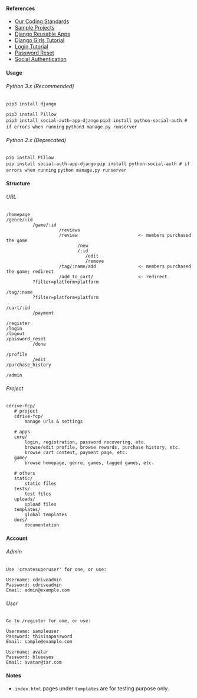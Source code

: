 #### References

- [Our Coding Standards](https://github.com/pyliaorachel/cdrive-fcp/blob/master/dev_docs/CODING_STANDARDS.md)
- [Sample Projects](https://github.com/django/djangoproject.com)
- [Django Reusable Apps](http://django-reusable-app-docs.readthedocs.io/en/latest/)
- [Django Girls Tutorial](https://tutorial.djangogirls.org/en/)
- [Login Tutorial](https://simpleisbetterthancomplex.com/tutorial/2016/06/27/how-to-use-djangos-built-in-login-system.html)
- [Password Reset](https://simpleisbetterthancomplex.com/tutorial/2016/09/19/how-to-create-password-reset-view.html)
- [Social Authentication](https://simpleisbetterthancomplex.com/tutorial/2016/10/24/how-to-add-social-login-to-django.html)

#### Usage

###### Python 3.x (Recommended)

`pip3 install django`  

`pip3 install Pillow`  
`pip3 install social-auth-app-django`
`pip3 install python-social-auth # if errors when running`
`python3 manage.py runserver`

###### Python 2.x (Deprecated)

`pip install Pillow`  
`pip install social-auth-app-django`
`pip install python-social-auth # if errors when running`
`python manage.py runserver`

#### Structure

###### URL

```
/homepage
/genre/:id
          /game/:id
                    /reviews
                    /review                       <- members purchased the game
                           /new
                           /:id
                              /edit
                              /remove
                    /tag/:name/add                <- members purchased the game; redirect
                    /add_to_cart/                 <- redirect
          ?filter=platform+platform
          
/tag/:name
          ?filter=platform+platform

/cart/:id
          /payment
          
/register
/login
/logout
/password_reset
          /done

/profile
          /edit
/purchase_history

/admin
```

###### Project

```
cdrive-fcp/
   # project
   cdrive-fcp/
       manage urls & settings
       
   # apps
   core/
       login, registration, password recovering, etc.
       browse/edit profile, browse rewards, purchase history, etc.
       browse cart content, payment page, etc.
   game/
       browse homepage, genre, games, tagged games, etc.
       
   # others
   static/
       static files
   tests/
       test files
   uploads/
       upload files
   templates/
       global templates
   docs/
       documentation
```

#### Account

###### Admin

```
Use 'createsuperuser' for one, or use:

Username: cdriveadmin
Password: cdriveadmin
Email: admin@example.com
```

###### User

```
Go to /register for one, or use:

Username: sampleuser
Password: thisisapassword
Email: sample@example.com

Username: avatar
Password: blueeyes
Email: avatar@tar.com
```

#### Notes

- `index.html` pages under `templates` are for testing purpose only.